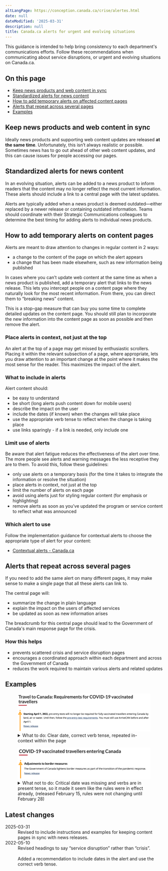 ```yaml
---
altLangPage: https://conception.canada.ca/crise/alertes.html
date: null
dateModified: '2025-03-31'
description: null
title: Canada.ca alerts for urgent and evolving situations
---
```

<section>
<p>This guidance is intended to help bring consistency to each department's communications efforts. Follow these recommendations when communicating about service disruptions, or urgent and evolving situations on Canada.ca.</p>

<h2>On this page</h2>
<ul>
<li><a href="#news">Keep news products and web content in sync</a></li>
<li><a href="#standardized-alerts-for-news-content">Standardized alerts for news content</a></li>
<li><a href="#temporary">How to add temporary alerts on affected content pages</a></li>
<li><a href="#alerts-that-repeat-across-several-pages">Alerts that repeat across several pages</a></li>
<li><a href="#examples">Examples</a></li>
</ul>
</section>
<section>
<h2 id="news">Keep news products and web content in sync</h2>

<p>Ideally news products and supporting web content updates are released <strong>at the same time</strong>. Unfortunately, this isn’t always realistic or possible. Sometimes news has to go out ahead of other web content updates, and this can cause issues for people accessing our pages.</p>
</section>
<section>
<h2 id="standardized-alerts-for-news-content">Standardized alerts for news content</h2>

<p>In an evolving situation, alerts can be added to a news product to inform readers that the content may no longer reflect the most current information. These alerts should include a link to a central page with the latest updates.</p>

<p>Alerts are typically added when a news product is deemed outdated—either replaced by a newer release or containing outdated information. Teams should coordinate with their Strategic Communications colleagues to determine the best timing for adding alerts to individual news products.</p>
</section>
<section>
<h2 id="temporary">How to add temporary alerts on content pages</h2>

<p>Alerts are meant to draw attention to changes in regular content in 2 ways:</p>

<ul>
<li>a change to the content of the page on which the alert appears</li>
<li>a change that has been made elsewhere, such as new information being published</li>
</ul>
<p>In cases where you can’t update web content at the same time as when a news product is published, add a temporary alert that links to the news release. This lets you intercept people on a content page where they naturally look for the most recent information. From there, you can direct them to “breaking news” content.</p> 

<p>This is a stop-gap measure that can buy you some time to complete detailed updates on the content page. You should still plan to incorporate the new information into the content page as soon as possible and then remove the alert.</p>

<h3>Place alerts in context, not just at the top</h3>

<p>An alert at the top of a page may get missed by enthusiastic scrollers. Placing it within the relevant subsection of a page, where appropriate, lets you draw attention to an important change at the point where it makes the most sense for the reader. This maximizes the impact of the alert.</p>

<h3>What to include in alerts</h3>

<p>Alert content should:</p>
<ul>
<li>be easy to understand</li>
<li>be short (long alerts push content down for mobile users)</li>
<li>describe the impact on the user</li>
<li>include the dates (if known) when the changes will take place</li>  
<li>use the appropriate verb tense to reflect when the change is taking place</li>  
<li>use links sparingly - if a link is needed, only include one</li>
</ul>
<h3>Limit use of alerts</h3>

<p>Be aware that alert fatigue reduces the effectiveness of the alert over time. The more people see alerts and warning messages the less receptive they are to them. To avoid this, follow these guidelines:</p>
<ul>
<li>only use alerts on a temporary basis (for the time it takes to integrate the information or resolve the situation)</li>  
<li>place alerts in context, not just at the top</li>
<li>limit the number of alerts on each page</li>  
<li>avoid using alerts just for styling regular content (for emphasis or highlighting)</li>  
<li>remove alerts as soon as you’ve updated the program or service content to reflect what was announced</li>
</ul>
<h3>Which alert to use</h3>

<p>Follow the implementation guidance for contextual alerts to choose the appropriate type of alert for your content:</p> 
<ul>
<li><a href="https://design.canada.ca/common-design-patterns/contextual-alerts.html#how">Contextual alerts - Canada.ca</a></li>
</ul>
</section>
<section>
<h2 id="alerts-that-repeat-across-several-pages">Alerts that repeat across several pages</h2>

<p>If you need to add the same alert on many different pages, it may make sense to make a single page that all these alerts can link to.</p>

<p>The central page will:</p>
<ul>
<li>summarize the change in plain language</li>  
<li>explain the impact on the users of affected services</li>  
<li>be updated as soon as new information arises</li>
</ul>
<p>The breadcrumb for this central page should lead to the Government of Canada's main response page for the crisis.</p>

<h3>How this helps</h3>
<ul>
<li>prevents scattered crisis and service disruption pages</li>  
<li>encourages a coordinated approach within each department and across the Government of Canada</li>  
<li>reduces the work required to maintain various alerts and related updates</li>
</ul>
</section>
<section>
<h2 id="examples">Examples</h2>

<div class="row">
    <div class="mrgn-tp-lg col-md-8">

<figure class="gc-complex-img" role="group">
    <img class="img-responsive" alt="A long description can be found after the image." src="../images/alerts-img1.png" />
    <figcaption>
    <details>
            <summary>What to do: Clear date, correct verb tense, repeated in-context within the page</summary>
            <p>Alert text placed at the top of the page with a clear effective date:</p>
    <p><b>Starting April 1, 2022</b>, pre-entry tests will no longer be required for fully vaccinated travellers entering Canada by land, air, or water. Until then, follow the pre-entry test requirements. You must still use ArriveCAN before and after April 1.</p>
    <p>News release</p>
    </details></figcaption>
</figure>
</div>

<div class="mrgn-tp-lg col-md-8">
<figure class="gc-complex-img" role="group">
	<img class="img-responsive" alt="A long description can be found after the image." src="../images/alerts-img3.png" />
	<figcaption><details>
			<summary>What not to do: Critical date was missing and verbs are in present tense, so it made it seem like the rules were in effect already, (released February 15, rules were not changing until February 28)</summary>
			<p>Example of alert text that is too vague and caused misunderstanding by using the wrong verb tense:</p>
    <p><b>Adjustments to border measures</b></p>
    <p>The Government of Canada lightens border measures as past of the transition of the pandemic response.</p>
    <p>News release</p>
		</details></figcaption>
</figure>
</div>
</div>
</section>

 <section>
 <h2 id="latest">
  Latest changes
 </h2>
  <dl class="dl-horizontal">
   <dt>
    <time class="link-muted" datetime="2025-03-31">
     2025-03-31
    </time>
   </dt>
   <dd>
    Revised to include instructions and examples for keeping content pages in sync with news releases.
    <br/>
   </dd>
   <dt>
    <time class="link-muted" datetime="2022-05-10">
     2022-05-10
    </time>
   </dt>
   <dd>
    Revised headings to say “service disruption” rather than “crisis”.
    <br/>
    <br/>
    Added a recommendation to include dates in the alert and use the correct verb tense.
   </dd>
  </dl>
 </section>
